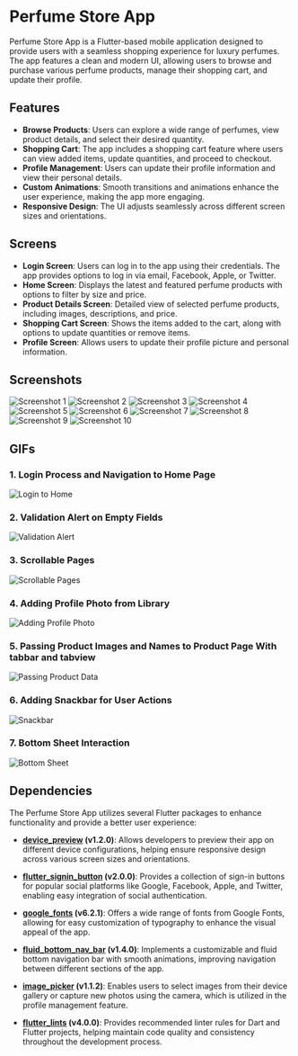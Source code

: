 # Perfume Store App

Perfume Store App is a Flutter-based mobile application designed to provide users with a seamless shopping experience for luxury perfumes. The app features a clean and modern UI, allowing users to browse and purchase various perfume products, manage their shopping cart, and update their profile.

## Features

- **Browse Products**: Users can explore a wide range of perfumes, view product details, and select their desired quantity.
- **Shopping Cart**: The app includes a shopping cart feature where users can view added items, update quantities, and proceed to checkout.
- **Profile Management**: Users can update their profile information and view their personal details.
- **Custom Animations**: Smooth transitions and animations enhance the user experience, making the app more engaging.
- **Responsive Design**: The UI adjusts seamlessly across different screen sizes and orientations.

## Screens

- **Login Screen**: Users can log in to the app using their credentials. The app provides options to log in via email, Facebook, Apple, or Twitter.
- **Home Screen**: Displays the latest and featured perfume products with options to filter by size and price.
- **Product Details Screen**: Detailed view of selected perfume products, including images, descriptions, and price.
- **Shopping Cart Screen**: Shows the items added to the cart, along with options to update quantities or remove items.
- **Profile Screen**: Allows users to update their profile picture and personal information.

## Screenshots

![Screenshot 1](https://github.com/user-attachments/assets/c5d5e7ae-538d-41f2-a408-08176cf5746d)
![Screenshot 2](https://github.com/user-attachments/assets/0c675156-ba0d-41cf-a74f-4642e659a168)
![Screenshot 3](https://github.com/user-attachments/assets/6029ea18-ebe4-40f1-a720-9e69a27f6801)
![Screenshot 4](https://github.com/user-attachments/assets/db2f6c85-715f-4d40-847a-95c5813f79a9)
![Screenshot 5](https://github.com/user-attachments/assets/1dbde30e-3f26-4488-b466-519092fd081e)
![Screenshot 6](https://github.com/user-attachments/assets/0774196d-63bc-4968-b1ec-3501691efcd7)
![Screenshot 7](https://github.com/user-attachments/assets/c8f76381-b307-497d-ad9e-95e24e255f74)
![Screenshot 8](https://github.com/user-attachments/assets/75f55930-869c-4f6b-8746-e5cd0a1428d4)
![Screenshot 9](https://github.com/user-attachments/assets/229f91e5-1db5-4fe2-a8b2-f96519c71331)
![Screenshot 10](https://github.com/user-attachments/assets/14577ede-cdd0-463d-9f84-660cc2990725)

## GIFs

### 1. Login Process and Navigation to Home Page

![Login to Home](https://github.com/user-attachments/assets/79415417-482b-42fa-a317-f9b7c0e9729d)

### 2. Validation Alert on Empty Fields

![Validation Alert](https://github.com/user-attachments/assets/85018ba7-fc3a-43d3-ae57-c3a2f234f19d)

### 3. Scrollable Pages

![Scrollable Pages](https://github.com/user-attachments/assets/e14bdc49-8003-4a56-9ee3-2873e3b40a30)

### 4. Adding Profile Photo from Library

![Adding Profile Photo](https://github.com/user-attachments/assets/2924784d-2e87-4fb8-a283-461aa8e3c5b5)

### 5. Passing Product Images and Names to Product Page With tabbar and tabview

![Passing Product Data](https://github.com/user-attachments/assets/f8cffa98-68ab-46a9-aea2-5c6740797c4a)

### 6. Adding Snackbar for User Actions

![Snackbar](https://github.com/user-attachments/assets/7886a975-d88f-4df4-9885-bc7e932ee6e8)

### 7. Bottom Sheet Interaction

![Bottom Sheet](https://github.com/user-attachments/assets/32403602-3b9a-44e9-bba9-f59ac68ebe7e)

## Dependencies

The Perfume Store App utilizes several Flutter packages to enhance functionality and provide a better user experience:

- **[device_preview](https://pub.dev/packages/device_preview) (v1.2.0)**: Allows developers to preview their app on different device configurations, helping ensure responsive design across various screen sizes and orientations.
  
- **[flutter_signin_button](https://pub.dev/packages/flutter_signin_button) (v2.0.0)**: Provides a collection of sign-in buttons for popular social platforms like Google, Facebook, Apple, and Twitter, enabling easy integration of social authentication.
  
- **[google_fonts](https://pub.dev/packages/google_fonts) (v6.2.1)**: Offers a wide range of fonts from Google Fonts, allowing for easy customization of typography to enhance the visual appeal of the app.
  
- **[fluid_bottom_nav_bar](https://pub.dev/packages/fluid_bottom_nav_bar) (v1.4.0)**: Implements a customizable and fluid bottom navigation bar with smooth animations, improving navigation between different sections of the app.
  
- **[image_picker](https://pub.dev/packages/image_picker) (v1.1.2)**: Enables users to select images from their device gallery or capture new photos using the camera, which is utilized in the profile management feature.
  
- **[flutter_lints](https://pub.dev/packages/flutter_lints) (v4.0.0)**: Provides recommended linter rules for Dart and Flutter projects, helping maintain code quality and consistency throughout the development process.
